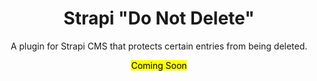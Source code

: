 <div align="center">
  <h1>Strapi "Do Not Delete"</h1>
  <p>A plugin for Strapi CMS that protects certain entries from being deleted.</p>
  <mark>Coming Soon</mark>
</div>
